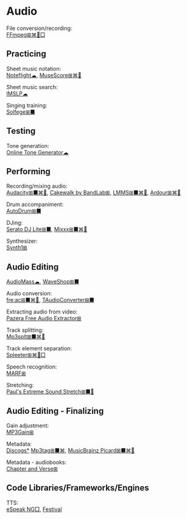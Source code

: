 # Audio

File conversion/recording:  
[FFmpeg⊞⌘🐧□](https://www.ffmpeg.org/)

## Practicing

Sheet music notation:  
[Noteflight☁](https://www.noteflight.com/),
[MuseScore⊞⌘🐧](https://musescore.org/)

Sheet music search:  
[IMSLP☁](https://imslp.org/wiki/Main_Page)

Singing training:  
[Solfege⊞■](https://portableapps.com/apps/education/solfege-portable)

## Testing

Tone generation:  
[Online Tone Generator☁](https://www.szynalski.com/tone-generator/)

## Performing

Recording/mixing audio:  
[Audacity⊞■⌘🐧](https://www.audacityteam.org/),
[Cakewalk by BandLab⊞](https://www.bandlab.com/products/cakewalk),
[LMMS⊞■⌘🐧](https://lmms.io/),
[Ardour⊞⌘🐧](https://ardour.org/)

Drum accompaniment:  
[AutoDrum⊞■](https://openmidiproject.osdn.jp/AutoDrum_en.html)

DJing:  
[Serato DJ Lite⊞■](https://serato.com/dj/lite),
[Mixxx⊞■⌘🐧](https://www.mixxx.org/)

Synthesizer:  
[Synth1⊞](https://daichilab.sakura.ne.jp/softsynth/index.html#down)

## Audio Editing

[AudioMass☁](https://audiomass.co/),
[WaveShop⊞■](http://waveshop.sourceforge.net/)

Audio conversion:  
[fre:ac⊞■⌘🐧](https://www.freac.org/),
[TAudioConverter⊞■](https://www.fosshub.com/TAudioConverter.html)

Extracting audio from video:  
[Pazera Free Audio Extractor⊞](http://www.pazera-software.com/products/audio-extractor/)

Track splitting:  
[Mp3splt⊞■⌘🐧](http://mp3splt.sourceforge.net/mp3splt_page/home.php)

Track element separation:  
[Spleeter⊞⌘🐧□](https://github.com/deezer/spleeter)

Speech recognition:  
[MARF⊞](http://marf.sourceforge.net/)

Stretching:  
[Paul's Extreme Sound Stretch⊞■🐧](http://hypermammut.sourceforge.net/paulstretch/)

## Audio Editing - Finalizing

Gain adjustment:  
[MP3Gain⊞](http://mp3gain.sourceforge.net/)

Metadata:  
[Discogs*](https://www.discogs.com/)
[Mp3tag⊞■⌘](https://www.mp3tag.de/en/),
[MusicBrainz Picard⊞■⌘🐧](https://picard.musicbrainz.org/)

Metadata - audiobooks:  
[Chapter and Verse⊞](http://lodensoftware.com/chapter-and-verse/)

## Code Libraries/Frameworks/Engines

TTS:  
[eSpeak NG□](https://github.com/espeak-ng/espeak-ng/),
[Festival](http://www.cstr.ed.ac.uk/projects/festival/)
